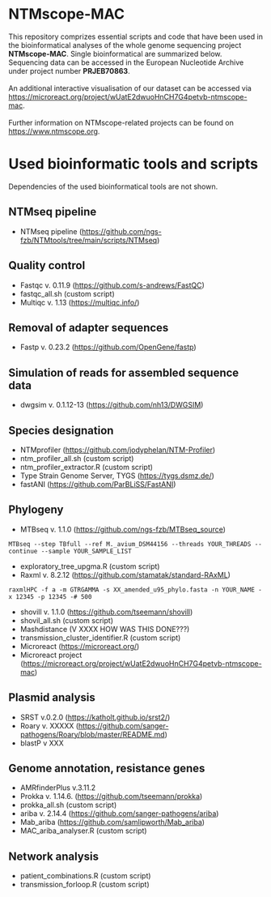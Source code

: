 # NTMscope-MAC
This repository comprizes essential scripts and code that have been used in the bioinformatical analyses of the whole genome sequencing project **NTMscope-MAC**. Single bioinformatical are summarized below. Sequencing data can be accessed in the European Nucleotide Archive under project number **PRJEB70863**. 
\
\
An additional interactive visualisation of our dataset can be accessed via https://microreact.org/project/wUatE2dwuoHnCH7G4petvb-ntmscope-mac.
\
\
Further information on NTMscope-related projects can be found on https://www.ntmscope.org. 

# Used bioinformatic tools and scripts
Dependencies of the used bioinformatical tools are not shown.

## NTMseq pipeline
- NTMseq pipeline (https://github.com/ngs-fzb/NTMtools/tree/main/scripts/NTMseq)

## Quality control
- Fastqc v. 0.11.9 (https://github.com/s-andrews/FastQC)
- fastqc_all.sh (custom script)
- Multiqc v. 1.13 (https://multiqc.info/)

## Removal of adapter sequences
- Fastp v. 0.23.2 (https://github.com/OpenGene/fastp)

## Simulation of reads for assembled sequence data
- dwgsim v. 0.1.12-13 (https://github.com/nh13/DWGSIM)

## Species designation
- NTMprofiler (https://github.com/jodyphelan/NTM-Profiler)
- ntm_profiler_all.sh (custom script)
- ntm_profiler_extractor.R (custom script)
- Type Strain Genome Server, TYGS (https://tygs.dsmz.de/)
- fastANI (https://github.com/ParBLiSS/FastANI)

## Phylogeny
- MTBseq v. 1.1.0 (https://github.com/ngs-fzb/MTBseq_source)
```
MTBseq --step TBfull --ref M._avium_DSM44156 --threads YOUR_THREADS --continue --sample YOUR_SAMPLE_LIST
```
- exploratory_tree_upgma.R (custom script)
- Raxml v. 8.2.12 (https://github.com/stamatak/standard-RAxML)
```
raxmlHPC -f a -m GTRGAMMA -s XX_amended_u95_phylo.fasta -n YOUR_NAME -x 12345 -p 12345 -# 500

```
- shovill v. 1.1.0 (https://github.com/tseemann/shovill)
- shovil_all.sh (custom script)
- Mashdistance (V XXXX HOW WAS THIS DONE???)
- transmission_cluster_identifier.R (custom script)
- Microreact (https://microreact.org/)
- Microreact project (https://microreact.org/project/wUatE2dwuoHnCH7G4petvb-ntmscope-mac)

## Plasmid analysis
- SRST v.0.2.0 (https://katholt.github.io/srst2/)
- Roary v. XXXXX (https://github.com/sanger-pathogens/Roary/blob/master/README.md)
- blastP v XXX

## Genome annotation, resistance genes
- AMRfinderPlus v.3.11.2
- Prokka v. 1.14.6. (https://github.com/tseemann/prokka)
- prokka_all.sh (custom script)
- ariba v. 2.14.4 (https://github.com/sanger-pathogens/ariba)
- Mab_ariba (https://github.com/samlipworth/Mab_ariba)
- MAC_ariba_analyser.R (custom script)

## Network analysis
- patient_combinations.R (custom script)
- transmission_forloop.R (custom script)